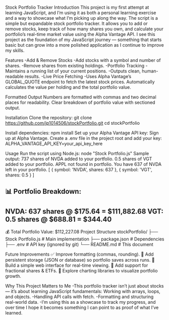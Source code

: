 Stock Portfolio Tracker
Introduction
    This project is my first attempt at learning JavaScript, and I’m using it as both a personal learning exercise and a way to showcase what I’m picking up along the way.
The script is a simple but expandable stock portfolio tracker. It allows you to add or remove stocks, keep track of how many shares you own, and calculate your portfolio’s real-time market value using the Alpha Vantage API.
I see this project as the foundation of my JavaScript journey — something that starts basic but can grow into a more polished application as I continue to improve my skills.

Features
-Add & Remove Stocks
-Add stocks with a symbol and number of shares.
-Remove shares from existing holdings.
-Portfolio Tracking
-Maintains a running list of your current positions.
-Outputs clean, human-readable results.
-Live Price Fetching
-Uses Alpha Vantage’s GLOBAL_QUOTE endpoint to fetch the latest stock prices.
Automatically calculates the value per holding and the total portfolio value.

Formatted Output
Numbers are formatted with commas and two decimal places for readability.
Clear breakdown of portfolio value with sectioned output.

Installation
Clone the repository:
git clone https://github.com/jp1014506/stockPortfolio.git
cd stockPortfolio

Install dependencies:
npm install
Set up your Alpha Vantage API key:
Sign up at Alpha Vantage.
Create a .env file in the project root and add your key:
ALPHA_VANTAGE_API_KEY=your_api_key_here

Usage
Run the script using Node.js:
node "Stock Portfolio.js"
Sample output:
737 shares of NVDA added to your portfolio.
0.5 shares of VGT added to your portfolio.
APPL not found in portfolio.
You have 637 of NVDA left in your portfolio.
[ { symbol: 'NVDA', shares: 637 }, { symbol: 'VGT', shares: 0.5 } ]

📊 Portfolio Breakdown:
--------------------------
NVDA: 637 shares @ $175.64 = $111,882.68
VGT: 0.5 shares @ $688.81 = $344.40
--------------------------

💰 Total Portfolio Value: $112,227.08
Project Structure
stockPortfolio/
├── Stock Portfolio.js   # Main implementation
├── package.json         # Dependencies
├── .env                 # API key (ignored by git)
└── README.md            # This document

Future Improvements
✅ Improve formatting (commas, rounding).
🔲 Add persistent storage (JSON or database) so portfolio saves across runs.
🔲 Build a simple web interface for real-time viewing.
🔲 Add support for fractional shares & ETFs.
🔲 Explore charting libraries to visualize portfolio growth.

Why This Project Matters to Me
-This portfolio tracker isn’t just about stocks — it’s about learning JavaScript fundamentals:
Working with arrays, loops, and objects.
-Handling API calls with fetch.
-Formatting and structuring real-world data.
-I’m using this as a showcase to track my progress, and over time I hope it becomes something I can point to as proof of what I’ve learned.
